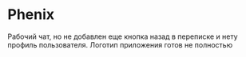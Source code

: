 # Phenix

Рабочий чат, но не добавлен еще кнопка назад в переписке и нету профиль пользователя.
Логотип приложения готов не полностью
